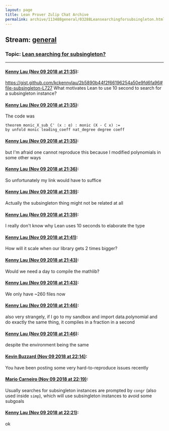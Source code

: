 ```yaml
---
layout: page
title: Lean Prover Zulip Chat Archive 
permalink: archive/113488general/03288Leansearchingforsubsingleton.html
---
```


## Stream: [general](index.html)
### Topic: [Lean searching for subsingleton?](03288Leansearchingforsubsingleton.html)

---

#### [Kenny Lau (Nov 09 2018 at 21:35)](https://leanprover.zulipchat.com/#narrow/stream/113488-general/topic/Lean%20searching%20for%20subsingleton%3F/near/147398515):
https://gist.github.com/kckennylau/2b5890b44f2f66196254a50e9fd6fa96#file-subsingleton-L727
What motivates Lean to use 10 second to search for a subsingleton instance?

#### [Kenny Lau (Nov 09 2018 at 21:35)](https://leanprover.zulipchat.com/#narrow/stream/113488-general/topic/Lean%20searching%20for%20subsingleton%3F/near/147398535):
The code was
```lean
theorem monic_X_sub_C' (x : α) : monic (X - C x) :=
by unfold monic leading_coeff nat_degree degree coeff
```

#### [Kenny Lau (Nov 09 2018 at 21:35)](https://leanprover.zulipchat.com/#narrow/stream/113488-general/topic/Lean%20searching%20for%20subsingleton%3F/near/147398546):
but I'm afraid one cannot reproduce this because I modified polynomials in some other ways

#### [Kenny Lau (Nov 09 2018 at 21:36)](https://leanprover.zulipchat.com/#narrow/stream/113488-general/topic/Lean%20searching%20for%20subsingleton%3F/near/147398611):
So unfortunately my link would have to suffice

#### [Kenny Lau (Nov 09 2018 at 21:39)](https://leanprover.zulipchat.com/#narrow/stream/113488-general/topic/Lean%20searching%20for%20subsingleton%3F/near/147398794):
Actually the subsingleton thing might not be related at all

#### [Kenny Lau (Nov 09 2018 at 21:39)](https://leanprover.zulipchat.com/#narrow/stream/113488-general/topic/Lean%20searching%20for%20subsingleton%3F/near/147398798):
I really don't know why Lean uses 10 seconds to elaborate the type

#### [Kenny Lau (Nov 09 2018 at 21:41)](https://leanprover.zulipchat.com/#narrow/stream/113488-general/topic/Lean%20searching%20for%20subsingleton%3F/near/147398916):
How will it scale when our library gets 2 times bigger?

#### [Kenny Lau (Nov 09 2018 at 21:43)](https://leanprover.zulipchat.com/#narrow/stream/113488-general/topic/Lean%20searching%20for%20subsingleton%3F/near/147399015):
Would we need a day to compile the mathlib?

#### [Kenny Lau (Nov 09 2018 at 21:43)](https://leanprover.zulipchat.com/#narrow/stream/113488-general/topic/Lean%20searching%20for%20subsingleton%3F/near/147399022):
We only have ~260 files now

#### [Kenny Lau (Nov 09 2018 at 21:46)](https://leanprover.zulipchat.com/#narrow/stream/113488-general/topic/Lean%20searching%20for%20subsingleton%3F/near/147399188):
also very strangely, if I go to my sandbox and import data.polynomial and do exactly the same thing, it compiles in a fraction in a second

#### [Kenny Lau (Nov 09 2018 at 21:46)](https://leanprover.zulipchat.com/#narrow/stream/113488-general/topic/Lean%20searching%20for%20subsingleton%3F/near/147399197):
despite the environment being the same

#### [Kevin Buzzard (Nov 09 2018 at 22:14)](https://leanprover.zulipchat.com/#narrow/stream/113488-general/topic/Lean%20searching%20for%20subsingleton%3F/near/147400866):
You have been posting some very hard-to-reproduce issues recently

#### [Mario Carneiro (Nov 09 2018 at 22:19)](https://leanprover.zulipchat.com/#narrow/stream/113488-general/topic/Lean%20searching%20for%20subsingleton%3F/near/147401204):
Usually searches for subsingleton instances are prompted by `congr` (also used inside `simp`), which will use subsingleton instances to avoid some subgoals

#### [Kenny Lau (Nov 09 2018 at 22:21)](https://leanprover.zulipchat.com/#narrow/stream/113488-general/topic/Lean%20searching%20for%20subsingleton%3F/near/147401342):
ok

